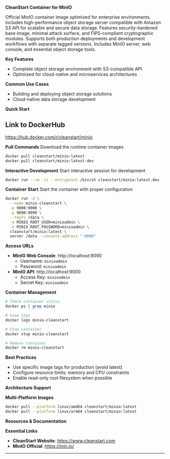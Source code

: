 **CleanStart Container for MinIO**

Official MinIO container image optimized for enterprise environments. Includes high-performance object storage server compatible with Amazon S3 API for scalable and secure data storage. Features security-hardened base image, minimal attack surface, and FIPS-compliant cryptographic modules. Supports both production deployments and development workflows with separate tagged versions. Includes MinIO server, web console, and essential object storage tools.

**Key Features**
* Complete object storage environment with S3-compatible API
* Optimized for cloud-native and microservices architectures

**Common Use Cases**
* Building and deploying object storage solutions
* Cloud-native data storage development

**Quick Start**

## Link to DockerHub 

https://hub.docker.com/r/cleanstart/minio

**Pull Commands**
Download the runtime container images

```bash
docker pull cleanstart/minio:latest
docker pull cleanstart/minio:latest-dev
```

**Interactive Development**
Start interactive session for development

```bash
docker run --rm -it --entrypoint /bin/sh cleanstart/minio:latest-dev
```

**Container Start**
Start the container with proper configuration

```bash
docker run -d \
  --name minio-cleanstart \
  -p 9000:9000 \
  -p 9090:9090 \
  --tmpfs /data \
  -e MINIO_ROOT_USER=minioadmin \
  -e MINIO_ROOT_PASSWORD=minioadmin \
  cleanstart/minio:latest \
  server /data --console-address ":9090"
```

**Access URLs**
* **MinIO Web Console**: http://localhost:9090
  - Username: `minioadmin`
  - Password: `minioadmin`
* **MinIO API**: http://localhost:9000
  - Access Key: `minioadmin`
  - Secret Key: `minioadmin`

**Container Management**
```bash
# Check container status
docker ps | grep minio

# View logs
docker logs minio-cleanstart

# Stop container
docker stop minio-cleanstart

# Remove container
docker rm minio-cleanstart
```

**Best Practices**
* Use specific image tags for production (avoid latest)
* Configure resource limits: memory and CPU constraints
* Enable read-only root filesystem when possible

**Architecture Support**

**Multi-Platform Images**

```bash
docker pull --platform linux/amd64 cleanstart/minio:latest
docker pull --platform linux/arm64 cleanstart/minio:latest
```

**Resources & Documentation**

**Essential Links**
* **CleanStart Website**: https://www.cleanstart.com
* **MinIO Official**: https://min.io/

---